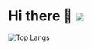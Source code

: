 # Hi there 👋 ![](https://komarev.com/ghpvc/?username=ChengQian505&color=green&style=flat-square)

![Top Langs](https://github-readme-stats.vercel.app/api/top-langs/?username=ChengQian505)
